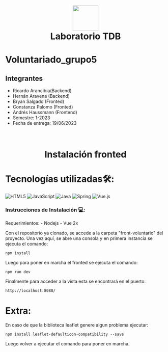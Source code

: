 <div align="center">
      <h1> <img src="https://th.bing.com/th/id/R.70c11b59c144e8d8af1a292274043105?rik=qsIhI%2f3hvZdFJQ&pid=ImgRaw&r=0" width="80px"><br/>Laboratorio TDB </h1>
     </div>

# Voluntariado_grupo5

## Integrantes
- Ricardo Arancibia(Backend)
- Hernán Aravena (Backend)
- Bryan Salgado (Fronted)
- Constanza Palomo (Fronted)
- Andrés Haussmann (Frontend)
- Semestre: 1-2023
- Fecha de entrega: 19/06/2023


<div align="center">
      <h1> <br/>Instalación fronted </h1>
     </div>

# Tecnologías utilizadas🛠:
 ![HTML5](https://img.shields.io/badge/html5-%23E34F26.svg?style=for-the-badge&logo=html5&logoColor=white) ![JavaScript](https://img.shields.io/badge/javascript-%23323330.svg?style=for-the-badge&logo=javascript&logoColor=%23F7DF1E) ![Java](https://img.shields.io/badge/java-%23ED8B00.svg?style=for-the-badge&logo=java&logoColor=white) ![Spring](https://img.shields.io/badge/spring-%236DB33F.svg?style=for-the-badge&logo=spring&logoColor=white) ![Vue.js](https://img.shields.io/badge/vuejs-%2335495e.svg?style=for-the-badge&logo=vuedotjs&logoColor=%234FC08D) 
   

### Instrucciones de Instalación 💻:
Requerimientos:
    - Nodejs
    - Vue 2x

Con el repositorio ya clonado, se accede a la carpeta "front-voluntario" del proyecto. Una vez aquí, se abre una consola y en primera instancia se ejecuta el comando:
```
npm install
```
Luego para poner en marcha el fronted se ejecuta el comando:
```
npm run dev
```
Finalmente para acceder a la vista esta se encontrará en el puerto:
```
http://localhost:8080/
```

# Extra:
En caso de que la biblioteca leaflet genere algun problema ejecutar:
```
npm install leaflet-defaulticon-compatibility --save
```
Luego volver a ejecutar el comando para poner en marcha.
